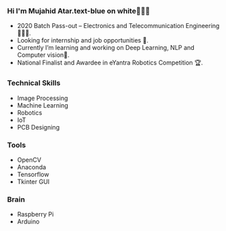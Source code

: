 ### Hi I'm Mujahid Atar.text-blue on white👋🏻😄

- 2020 Batch Pass-out – Electronics and Telecommunication Engineering 👨🏻‍🎓.
-	Looking for internship and job opportunities 🤗.
-	Currently I’m learning and working on Deep Learning, NLP and Computer vision📍.
-	National Finalist and Awardee in eYantra Robotics Competition 🏆.

### Technical Skills
  -	Image Processing
  -	Machine Learning
  -	Robotics
  -	IoT
  -	PCB Designing
### Tools
  -	OpenCV
  -	Anaconda
  -	Tensorflow
  -	Tkinter GUI
### Brain
  -	Raspberry Pi
  -	Arduino


